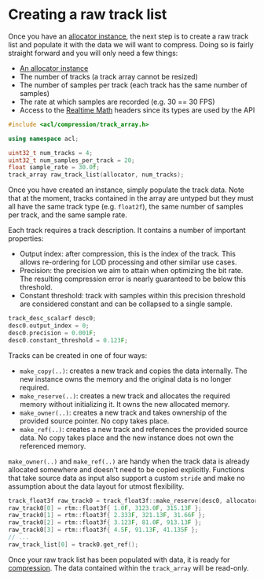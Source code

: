 # Creating a raw track list

Once you have an [allocator instance](implementing_an_allocator.md), the next step is to create a raw track list and populate it with the data we will want to compress. Doing so is fairly straight forward and you will only need a few things:

*  [An allocator instance](implementing_an_allocator.md)
*  The number of tracks (a track array cannot be resized)
*  The number of samples per track (each track has the same number of samples)
*  The rate at which samples are recorded (e.g. 30 == 30 FPS)
*  Access to the [Realtime Math](../external/README.md) headers since its types are used by the API

```c++
#include <acl/compression/track_array.h>

using namespace acl;

uint32_t num_tracks = 4;
uint32_t num_samples_per_track = 20;
float sample_rate = 30.0f;
track_array raw_track_list(allocator, num_tracks);
```

Once you have created an instance, simply populate the track data. Note that at the moment, tracks contained in the array are untyped but they must all have the same track type (e.g. `float2f`), the same number of samples per track, and the same sample rate.

Each track requires a track description. It contains a number of important properties:

*  Output index: after compression, this is the index of the track. This allows re-ordering for LOD processing and other similar use cases.
*  Precision: the precision we aim to attain when optimizing the bit rate. The resulting compression error is nearly guaranteed to be below this threshold.
*  Constant threshold: track with samples within this precision threshold are considered constant and can be collapsed to a single sample.

```c++
track_desc_scalarf desc0;
desc0.output_index = 0;
desc0.precision = 0.001F;
desc0.constant_threshold = 0.123F;
```

Tracks can be created in one of four ways:

*  `make_copy(..)`: creates a new track and copies the data internally. The new instance owns the memory and the original data is no longer required.
*  `make_reserve(..)`: creates a new track and allocates the required memory without initializing it. It owns the new allocated memory.
*  `make_owner(..)`: creates a new track and takes ownership of the provided source pointer. No copy takes place.
*  `make_ref(..)`: creates a new track and references the provided source data. No copy takes place and the new instance does not own the referenced memory.

`make_owner(..)` and `make_ref(..)` are handy when the track data is already allocated somewhere and doesn't need to be copied explicitly. Functions that take source data as input also support a custom `stride` and make no assumption about the data layout for utmost flexibility.

```c++
track_float3f raw_track0 = track_float3f::make_reserve(desc0, allocator, num_samples, sample_rate);
raw_track0[0] = rtm::float3f{ 1.0F, 3123.0F, 315.13F };
raw_track0[1] = rtm::float3f{ 2.333F, 321.13F, 31.66F };
raw_track0[2] = rtm::float3f{ 3.123F, 81.0F, 913.13F };
raw_track0[3] = rtm::float3f{ 4.5F, 91.13F, 41.135F };
// ...
raw_track_list[0] = track0.get_ref();
```

Once your raw track list has been populated with data, it is ready for [compression](compressing_scalar_tracks.md). The data contained within the `track_array` will be read-only.
